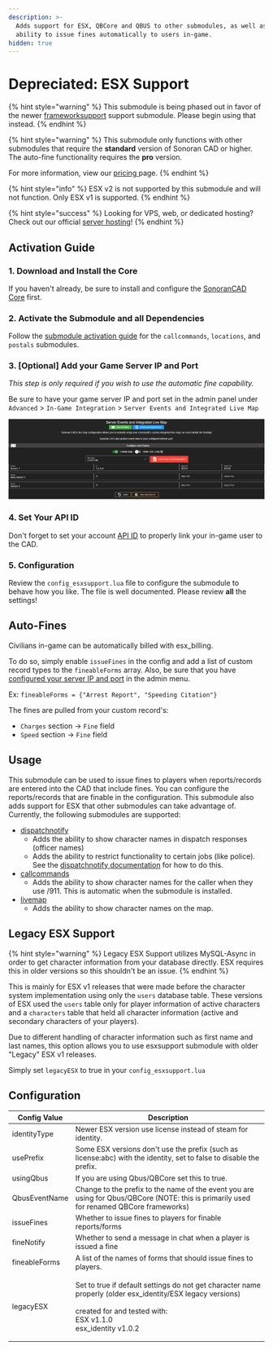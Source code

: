 ```yaml
---
description: >-
  Adds support for ESX, QBCore and QBUS to other submodules, as well as the
  ability to issue fines automatically to users in-game.
hidden: true
---
```


# Depreciated: ESX Support

{% hint style="warning" %}
This submodule is being phased out in favor of the newer [frameworksupport](../../../../../roadmap/v2-legacy/available-plugins/framework-support-esx-qbcore-and-auto-fines/) support submodule. Please begin using that instead.
{% endhint %}

{% hint style="warning" %}
This submodule only functions with other submodules that require the **standard** version of Sonoran CAD or higher. The auto-fine functionality requires the **pro** version.

For more information, view our [pricing ](../../../../../pricing/faq/)page.
{% endhint %}

{% hint style="info" %}
ESX v2 is not supported by this submodule and will not function. Only ESX v1 is supported.
{% endhint %}

{% hint style="success" %}
Looking for VPS, web, or dedicated hosting? Check out our official [server hosting](../../../../../other-products/server-hosting.md)!
{% endhint %}

## Activation Guide

### 1. Download and Install the Core

If you haven't already, be sure to install and configure the [SonoranCAD Core](../../) first.

### 2. Activate the Submodule and all Dependencies

Follow the [submodule activation guide](../../submodule-configuration/#activating-a-submodule) for the `callcommands`, `locations`, and `postals` submodules.

### 3. \[Optional] Add your Game Server IP and Port

_This step is only required if you wish to use the automatic fine capability._

Be sure to have your game server IP and port set in the admin panel under `Advanced` > `In-Game Integration` > `Server Events and Integrated Live Map`

![Sonoran CAD - Server IP and Port](<../../../../../.gitbook/assets/image (195).png>)

### 4. Set Your API ID

Don't forget to set your account [API ID](../../../../../sonoran-cad/api-integration/getting-started/setting-your-api-id.md) to properly link your in-game user to the CAD.

### 5. Configuration

Review the `config_esxsupport.lua` file to configure the submodule to behave how you like. The file is well documented. Please review **all** the settings!

## Auto-Fines

Civilians in-game can be automatically billed with esx\_billing.

To do so, simply enable `issueFines` in the config and add a list of custom record types to the `fineableForms` array. Also, be sure that you have [configured your server IP and port](esx-support.md#4-optional-add-your-game-server-ip-and-port) in the admin menu.

Ex: `fineableForms = {"Arrest Report", "Speeding Citation"}`

The fines are pulled from your custom record's:

* `Charges` section -> `Fine` field
* `Speed` section -> `Fine` field

## Usage

This submodule can be used to issue fines to players when reports/records are entered into the CAD that include fines. You can configure the reports/records that are finable in the configuration. This submodule also adds support for ESX that other submodules can take advantage of. Currently, the following submodules are supported:

* [dispatchnotify](../dispatch-notify.md)
  * Adds the ability to show character names in dispatch responses (officer names)
  * Adds the ability to restrict functionality to certain jobs (like police). See the [dispatchnotify documentation](../dispatch-notify.md) for how to do this.
* [callcommands](../call-commands.md)
  * Adds the ability to show character names for the caller when they use /911. This is automatic when the submodule is installed.
* [livemap](../live-map.md)
  * Adds the ability to show character names on the map.

## Legacy ESX Support

{% hint style="warning" %}
Legacy ESX Support utilizes MySQL-Async in order to get character information from your database directly. ESX requires this in older versions so this shouldn't be an issue.
{% endhint %}

This is mainly for ESX v1 releases that were made before the character system implementation using only the `users` database table. These versions of ESX used the `users` table only for player information of active characters and a `characters` table that held all character information (active and secondary characters of your players).

Due to different handling of character information such as first name and last names, this option allows you to use esxsupport submodule with older "Legacy" ESX v1 releases.

Simply set `legacyESX` to true in your `config_esxsupport.lua`

## Configuration

| Config Value  | Description                                                                                                                                                                                 |
| ------------- | ------------------------------------------------------------------------------------------------------------------------------------------------------------------------------------------- |
| identityType  | Newer ESX version use license instead of steam for identity.                                                                                                                                |
| usePrefix     | Some ESX versions don't use the prefix (such as license:abc) with the identity, set to false to disable the prefix.                                                                         |
| usingQbus     | If you are using Qbus/QBCore set this to true.                                                                                                                                              |
| QbusEventName | Change to the prefix to the name of the event you are using for Qbus/QBCore (NOTE: this is primarily used for renamed QBCore frameworks)                                                    |
| issueFines    | Whether to issue fines to players for finable reports/forms                                                                                                                                 |
| fineNotify    | Whether to send a message in chat when a player is issued a fine                                                                                                                            |
| fineableForms | A list of the names of forms that should issue fines to players.                                                                                                                            |
| legacyESX     | <p>Set to true if default settings do not get character name properly (older esx_identity/ESX legacy versions)<br><br>created for and tested with:<br>ESX v1.1.0<br>esx_identity v1.0.2</p> |
